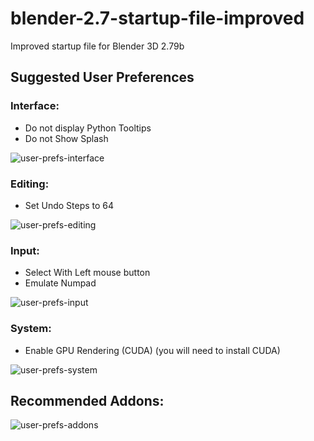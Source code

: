 # blender-2.7-startup-file-improved
Improved startup file for Blender 3D 2.79b

## Suggested User Preferences

### Interface:

* Do not display Python Tooltips
* Do not Show Splash

![user-prefs-interface](https://user-images.githubusercontent.com/391735/54473821-f5fda800-4817-11e9-840b-ab47e6097a02.png)

### Editing:

* Set Undo Steps to 64

![user-prefs-editing](https://user-images.githubusercontent.com/391735/54474000-3d853380-481a-11e9-92d9-f01cf6ae5d16.png)

### Input:

* Select With Left mouse button
* Emulate Numpad

![user-prefs-input](https://user-images.githubusercontent.com/391735/54474002-437b1480-481a-11e9-98cb-d536eee73003.png)

### System:

* Enable GPU Rendering (CUDA) (you will need to install CUDA)

![user-prefs-system](https://user-images.githubusercontent.com/391735/54474006-4c6be600-481a-11e9-91fd-6e4c859d8833.png)

## Recommended Addons:

![user-prefs-addons](https://user-images.githubusercontent.com/391735/54474008-51309a00-481a-11e9-9fe5-10669604e41f.png)

